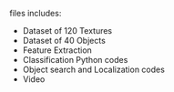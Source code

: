 files includes:
* Dataset of 120 Textures
* Dataset of 40 Objects 
* Feature Extraction 
* Classification Python codes
* Object search and Localization codes
* Video
